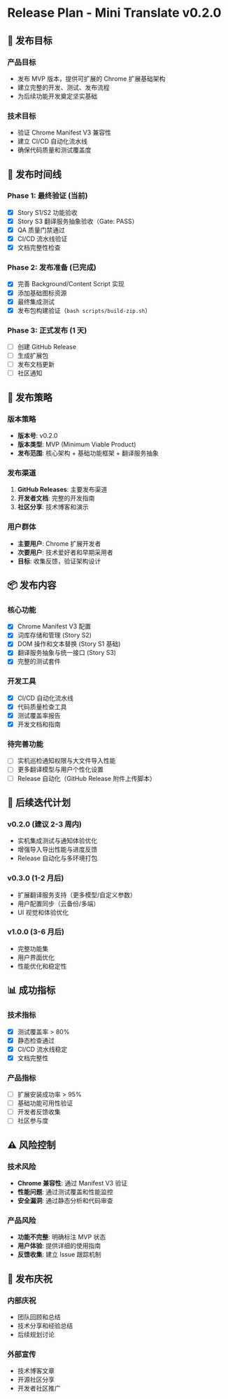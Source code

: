 # Release Plan - Mini Translate v0.2.0

## 🎯 发布目标

### 产品目标
- 发布 MVP 版本，提供可扩展的 Chrome 扩展基础架构
- 建立完整的开发、测试、发布流程
- 为后续功能开发奠定坚实基础

### 技术目标
- 验证 Chrome Manifest V3 兼容性
- 建立 CI/CD 自动化流水线
- 确保代码质量和测试覆盖度

## 📅 发布时间线

### Phase 1: 最终验证 (当前)
- [x] Story S1/S2 功能验收
- [x] Story S3 翻译服务抽象验收（Gate: PASS）
- [x] QA 质量门禁通过
- [x] CI/CD 流水线验证
- [x] 文档完整性检查

### Phase 2: 发布准备 (已完成)
- [x] 完善 Background/Content Script 实现
- [x] 添加基础图标资源
- [x] 最终集成测试
- [x] 发布包构建验证（`bash scripts/build-zip.sh`）

### Phase 3: 正式发布 (1 天)
- [ ] 创建 GitHub Release
- [ ] 生成扩展包
- [ ] 发布文档更新
- [ ] 社区通知

## 🚀 发布策略

### 版本策略
- **版本号**: v0.2.0
- **版本类型**: MVP (Minimum Viable Product)
- **发布范围**: 核心架构 + 基础功能框架 + 翻译服务抽象

### 发布渠道
1. **GitHub Releases**: 主要发布渠道
2. **开发者文档**: 完整的开发指南
3. **社区分享**: 技术博客和演示

### 用户群体
- **主要用户**: Chrome 扩展开发者
- **次要用户**: 技术爱好者和早期采用者
- **目标**: 收集反馈，验证架构设计

## 📦 发布内容

### 核心功能
- [x] Chrome Manifest V3 配置
- [x] 词库存储和管理 (Story S2)
- [x] DOM 操作和文本替换 (Story S1 基础)
- [x] 翻译服务抽象与统一接口 (Story S3)
- [x] 完整的测试套件

### 开发工具
- [x] CI/CD 自动化流水线
- [x] 代码质量检查工具
- [x] 测试覆盖率报告
- [x] 开发文档和指南

### 待完善功能
- [ ] 实机巡检通知权限与大文件导入性能
- [ ] 更多翻译模型与用户个性化设置
- [ ] Release 自动化（GitHub Release 附件上传脚本）

## 🔄 后续迭代计划

### v0.2.0 (建议 2-3 周内)
- 实机集成测试与通知体验优化
- 增强导入导出性能与进度反馈
- Release 自动化与多环境打包

### v0.3.0 (1-2 月后)
- 扩展翻译服务支持（更多模型/自定义参数）
- 用户配置同步（云备份/多端）
- UI 视觉和体验优化

### v1.0.0 (3-6 月后)
- 完整功能集
- 用户界面优化
- 性能优化和稳定性

## 📊 成功指标

### 技术指标
- [x] 测试覆盖率 > 80%
- [x] 静态检查通过
- [x] CI/CD 流水线稳定
- [x] 文档完整性

### 产品指标
- [ ] 扩展安装成功率 > 95%
- [ ] 基础功能可用性验证
- [ ] 开发者反馈收集
- [ ] 社区参与度

## ⚠️ 风险控制

### 技术风险
- **Chrome 兼容性**: 通过 Manifest V3 验证
- **性能问题**: 通过测试覆盖和性能监控
- **安全漏洞**: 通过静态分析和代码审查

### 产品风险
- **功能不完整**: 明确标注 MVP 状态
- **用户体验**: 提供详细的使用指南
- **反馈收集**: 建立 Issue 跟踪机制

## 🎉 发布庆祝

### 内部庆祝
- 团队回顾和总结
- 技术分享和经验总结
- 后续规划讨论

### 外部宣传
- 技术博客文章
- 开源社区分享
- 开发者社区推广
